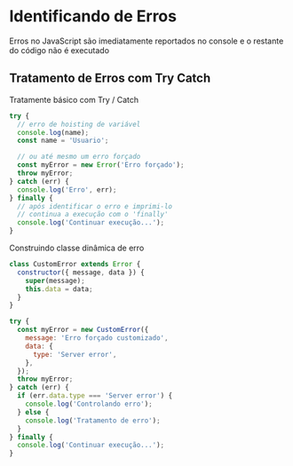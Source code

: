 # Identificando de Erros

Erros no JavaScript são imediatamente reportados no console e o restante do código não é executado

## Tratamento de Erros com Try Catch

Tratamente básico com Try / Catch

```javascript
try {
  // erro de hoisting de variável
  console.log(name);
  const name = 'Usuario';

  // ou até mesmo um erro forçado
  const myError = new Error('Erro forçado');
  throw myError;
} catch (err) {
  console.log('Erro', err);
} finally {
  // após identificar o erro e imprimi-lo
  // continua a execução com o 'finally'
  console.log('Continuar execução...');
}
```

Construindo classe dinâmica de erro

```javascript
class CustomError extends Error {
  constructor({ message, data }) {
    super(message);
    this.data = data;
  }
}

try {
  const myError = new CustomError({
    message: 'Erro forçado customizado',
    data: {
      type: 'Server error',
    },
  });
  throw myError;
} catch (err) {
  if (err.data.type === 'Server error') {
    console.log('Controlando erro');
  } else {
    console.log('Tratamento de erro');
  }
} finally {
  console.log('Continuar execução...');
}
```
